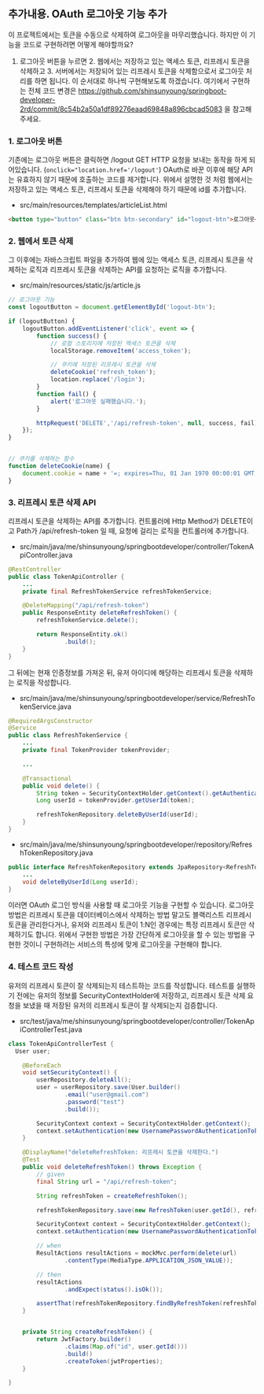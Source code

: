 ## 추가내용. OAuth 로그아웃 기능 추가
이 프로젝트에서는 토큰을 수동으로 삭제하여 로그아웃을 마무리했습니다. 하지만 이 기능을 코드로 구현하려면 어떻게 해야할까요?

1. 로그아웃 버튼을 누르면 2. 웹에서는 저장하고 있는 액세스 토큰, 리프레시 토큰을 삭제하고 3. 서버에서는 저장되어 있는 리프레시 토큰을 삭제함으로서 로그아웃 처리를 하면 됩니다.
이 순서대로 하나씩 구현해보도록 하겠습니다.
여기에서 구현하는 전체 코드 변경은 https://github.com/shinsunyoung/springboot-developer-2rd/commit/8c54b2a50a1df89276eaad69848a896cbcad5083 을 참고해주세요.

### 1. 로그아웃 버튼 

기존에는 로그아웃 버튼은 클릭하면 /logout GET HTTP 요청을 보내는 동작을 하게 되어있습니다. (`onclick="location.href='/logout'`) OAuth로 바꾼 이후에 해당 API는 유효하지 않기 때문에 호출하는 코드를 제거합니다. 위에서 설명한 것 처럼 웹에서는 저장하고 있는 액세스 토큰, 리프레시 토큰을 삭제해야 하기 때문에 id를 추가합니다.

- src/main/resources/templates/articleList.html
```html
<button type="button" class="btn btn-secondary" id="logout-btn">로그아웃</button>
```

### 2. 웹에서 토큰 삭제 
그 이후에는 자바스크립트 파일을 추가하여 웹에 있는 액세스 토큰, 리프레시 토큰을 삭제하는 로직과 리프레시 토큰을 삭제하는 API를 요청하는 로직을 추가합니다.

- src/main/resources/static/js/article.js
```javascript
// 로그아웃 기능
const logoutButton = document.getElementById('logout-btn');

if (logoutButton) {
    logoutButton.addEventListener('click', event => {
        function success() {
            // 로컬 스토리지에 저장된 액세스 토큰을 삭제
            localStorage.removeItem('access_token');

            // 쿠키에 저장된 리프레시 토큰을 삭제
            deleteCookie('refresh_token');
            location.replace('/login');
        }
        function fail() {
            alert('로그아웃 실패했습니다.');
        }

        httpRequest('DELETE','/api/refresh-token', null, success, fail);
    });
}


// 쿠키를 삭제하는 함수
function deleteCookie(name) {
    document.cookie = name + '=; expires=Thu, 01 Jan 1970 00:00:01 GMT;';
}
```


### 3. 리프레시 토큰 삭제 API
리프레시 토큰을 삭제하는 API를 추가합니다. 컨트롤러에 Http Method가 DELETE이고 Path가 /api/refresh-token 일 때, 요청에 걸리는 로직을 컨트롤러에 추가합니다.

- src/main/java/me/shinsunyoung/springbootdeveloper/controller/TokenApiController.java
```java
@RestController
public class TokenApiController {
    ...
    private final RefreshTokenService refreshTokenService;

    @DeleteMapping("/api/refresh-token")
    public ResponseEntity deleteRefreshToken() {
        refreshTokenService.delete();

        return ResponseEntity.ok()
                .build();
    }
}
```

그 뒤에는 현재 인증정보를 가져온 뒤, 유저 아이디에 해당하는 리프레시 토큰을 삭제하는 로직을 작성합니다.

- src/main/java/me/shinsunyoung/springbootdeveloper/service/RefreshTokenService.java
```java
@RequiredArgsConstructor
@Service
public class RefreshTokenService {
    ...
    private final TokenProvider tokenProvider;

    ...

    @Transactional
    public void delete() {
        String token = SecurityContextHolder.getContext().getAuthentication().getCredentials().toString();
        Long userId = tokenProvider.getUserId(token);

        refreshTokenRepository.deleteByUserId(userId);
    }
}
```

- src/main/java/me/shinsunyoung/springbootdeveloper/repository/RefreshTokenRepository.java

```java
public interface RefreshTokenRepository extends JpaRepository<RefreshToken, Long> {
    ...
    void deleteByUserId(Long userId);
}
```

이러면 OAuth 로그인 방식을 사용할 때 로그아웃 기능을 구현할 수 있습니다. 
로그아웃 방법은 리프레시 토큰을 데이터베이스에서 삭제하는 방법 말고도 블랙리스트 리프레시 토큰을 관리한다거나, 유저와 리프레시 토큰이 1:N인 경우에는 특정 리프레시 토큰만 삭제하기도 합니다. 위에서 구현한 방법은 가장 간단하게 로그아웃을 할 수 있는 방법을 구현한 것이니 구현하려는 서비스의 특성에 맞게 로그아웃을 구현해야 합니다.

### 4. 테스트 코드 작성
유저의 리프레시 토큰이 잘 삭제되는지 테스트하는 코드를 작성합니다. 테스트를 실행하기 전에는 유저의 정보를 SecurityContextHolder에 저장하고, 리프레시 토큰 삭제 요청을 보냈을 때 저장된 유저의 리프레시 토큰이 잘 삭제되는지 검증합니다.

- src/test/java/me/shinsunyoung/springbootdeveloper/controller/TokenApiControllerTest.java

```java
class TokenApiControllerTest {
  User user;

    @BeforeEach
    void setSecurityContext() {
        userRepository.deleteAll();
        user = userRepository.save(User.builder()
                .email("user@gmail.com")
                .password("test")
                .build());

        SecurityContext context = SecurityContextHolder.getContext();
        context.setAuthentication(new UsernamePasswordAuthenticationToken(user, user.getPassword(), user.getAuthorities()));
    }

    @DisplayName("deleteRefreshToken: 리프레시 토큰을 삭제한다.")
    @Test
    public void deleteRefreshToken() throws Exception {
        // given
        final String url = "/api/refresh-token";

        String refreshToken = createRefreshToken();

        refreshTokenRepository.save(new RefreshToken(user.getId(), refreshToken));

        SecurityContext context = SecurityContextHolder.getContext();
        context.setAuthentication(new UsernamePasswordAuthenticationToken(user, refreshToken, user.getAuthorities()));

        // when
        ResultActions resultActions = mockMvc.perform(delete(url)
                .contentType(MediaType.APPLICATION_JSON_VALUE));

        // then
        resultActions
                .andExpect(status().isOk());

        assertThat(refreshTokenRepository.findByRefreshToken(refreshToken)).isEmpty();
    }


    private String createRefreshToken() {
        return JwtFactory.builder()
                .claims(Map.of("id", user.getId()))
                .build()
                .createToken(jwtProperties);
    }

}
```

